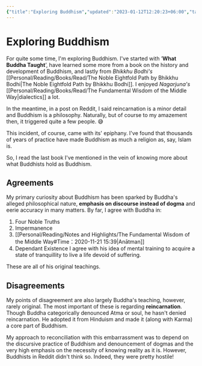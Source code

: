 ```yaml
---
{"title":"Exploring Buddhism","updated":"2023-01-12T12:20:23+06:00","tags":["buddhism","philosophy"],"created":"2021-08-30T20:24:08+06:00","dg-publish":true,"maturity":2,"permalink":"/personal/musings/exploring-buddhism/","dgPassFrontmatter":true}
---
```


# Exploring Buddhism

For quite some time, I'm exploring Buddhism. I've started with ’**What Buddha Taught**’, have learned some more from a book on the history and development of Buddhism, and lastly from *Bhikkhu Bodhi's* [[Personal/Reading/Books/Read/The Noble Eightfold Path by Bhikkhu Bodhi\|The Noble Eightfold Path by Bhikkhu Bodhi]]. I enjoyed *Nagarjuna's* [[Personal/Reading/Books/Read/The Fundamental Wisdom of the Middle Way\|dialectics]] a lot.

In the meantime, in a post on Reddit, I said reincarnation is a minor detail and Buddhism is a philosophy. Naturally, but of course to my amazement then, it triggered quite a few people. 😅

This incident, of course, came with its' epiphany. I've found that thousands of years of practice have made Buddhism as much a religion as, say, Islam is.

So, I read the last book I've mentioned in the vein of knowing more about what Buddhists hold as Buddhism.

## Agreements
My primary curiosity about Buddhism has been sparked by Buddha's alleged philosophical nature, **emphasis on discourse instead of dogma** and eerie accuracy in many matters. By far, I agree with Buddha in:
  1. Four Noble Truths
  2. Impermanence
  3. [[Personal/Reading/Notes and Highlights/The Fundamental Wisdom of the Middle Way#Time：2020-11-21 15:39\|Anātman]]
  4. Dependant Existence
I agree with his idea of mental training to acquire a state of tranquillity to live a life devoid of suffering.

These are all of his original teachings.

## Disagreements
My points of disagreement are also largely Buddha's teaching, however, rarely original. The most important of these is regarding **reincarnation**. Though Buddha categorically denounced Atma or soul, he hasn't denied reincarnation. He adopted it from Hinduism and made it (along with Karma) a core part of Buddhism.

My approach to reconciliation with this embarrassment was to depend on the discursive practice of Buddhism and denouncement of dogmas and the very high emphasis on the necessity of knowing reality as it is. However, Buddhists in Reddit didn't think so. Indeed, they were pretty hostile!